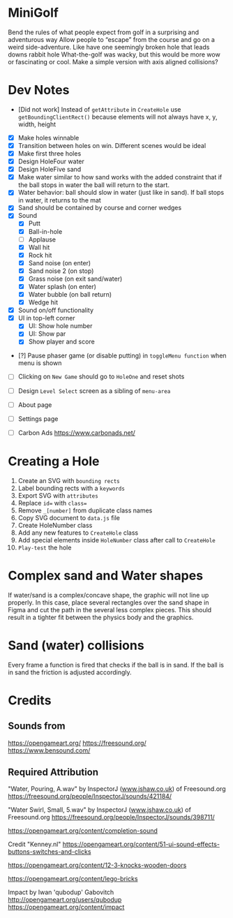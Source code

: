 # MiniGolf

Bend the rules of what people expect from golf in a surprising and adventurous way
Allow people to “escape” from the course and go on a weird side-adventure. Like have one seemingly broken hole that leads downs rabbit hole
What-the-golf was wacky, but this would be more wow or fascinating or cool. Make a simple version with axis aligned collisions?

# Dev Notes

- [Did not work] Instead of `getAttribute` in `CreateHole` use `getBoundingClientRect()` because elements will not always have x, y, width, height
- [x] Make holes winnable
- [x] Transition between holes on win. Different scenes would be ideal
- [x] Make first three holes
- [x] Design HoleFour water
- [x] Design HoleFive sand
- [x] Make water similar to how sand works with the added constraint that if the ball stops in water the ball will return to the start.
- [x] Water behavior: ball should slow in water (just like in sand). If ball stops in water, it returns to the mat
- [x] Sand should be contained by course and corner wedges
- [x] Sound
    - [x] Putt
    - [x] Ball-in-hole
    - [ ] Applause
    - [x] Wall hit
    - [x] Rock hit
    - [x] Sand noise (on enter)
    - [x] Sand noise 2 (on stop)
    - [x] Grass noise (on exit sand/water)
    - [x] Water splash (on enter)
    - [x] Water bubble (on ball return)
    - [x] Wedge hit
- [x] Sound on/off functionality
- [x] UI in top-left corner
    - [x] UI: Show hole number
    - [x] UI: Show par
    - [x] Show player and score
- [?] Pause phaser game (or disable putting) in `toggleMenu function` when menu is shown

- [ ] Clicking on `New Game` should go to `HoleOne` and reset shots
- [ ] Design `Level Select` screen as a sibling of `menu-area`
- [ ] About page
- [ ] Settings page

- [ ] Carbon Ads https://www.carbonads.net/

# Creating a Hole

1. Create an SVG with `bounding rects`
2. Label bounding rects with a `keywords`
3. Export SVG with `attributes`
4. Replace `id=` with `class=`
5. Remove `_[number]` from duplicate class names
6. Copy SVG document to `data.js` file
7. Create HoleNumber class
8. Add any new features to `CreateHole` class
9. Add special elements inside `HoleNumber` class after call to `CreateHole`
10. `Play-test` the hole

# Complex sand and Water shapes

If water/sand is a complex/concave shape, the graphic will not line up properly. In this case, place several rectangles over the sand shape in Figma and cut the path in the several less complex pieces. This should result in a tighter fit between the physics body and the graphics.

# Sand (water) collisions

Every frame a function is fired that checks if the ball is in sand. If the ball is in sand the friction is adjusted accordingly.

# Credits

## Sounds from
https://opengameart.org/
https://freesound.org/
https://www.bensound.com/

## Required Attribution

"Water, Pouring, A.wav" by InspectorJ (www.jshaw.co.uk) of Freesound.org
https://freesound.org/people/InspectorJ/sounds/421184/

"Water Swirl, Small, 5.wav" by InspectorJ (www.jshaw.co.uk) of Freesound.org
https://freesound.org/people/InspectorJ/sounds/398711/

https://opengameart.org/content/completion-sound

Credit "Kenney.nl"
https://opengameart.org/content/51-ui-sound-effects-buttons-switches-and-clicks

https://opengameart.org/content/12-3-knocks-wooden-doors

https://opengameart.org/content/lego-bricks

Impact by Iwan 'qubodup' Gabovitch http://opengameart.org/users/qubodup
https://opengameart.org/content/impact
